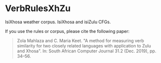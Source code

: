 # VerbRulesXhZu
IsiXhosa weather corpus. IsiXhosa and isiZulu CFGs.


If you use the rules or corpus, please cite the following paper:

> Zola Mahlaza and C. Maria Keet. "A method for measuring verb similarity for two closely related languages with application to Zulu and Xhosa". In: South African Computer Journal 31.2 (Dec. 2019), pp. 34–56.
